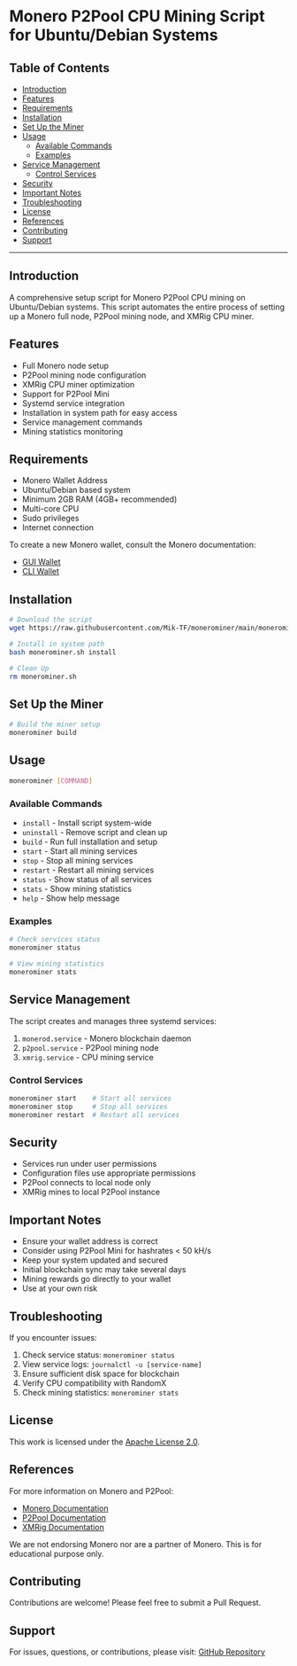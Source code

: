 <h1> Monero P2Pool CPU Mining Script for Ubuntu/Debian Systems </h1>

<h2>Table of Contents</h2>

- [Introduction](#introduction)
- [Features](#features)
- [Requirements](#requirements)
- [Installation](#installation)
- [Set Up the Miner](#set-up-the-miner)
- [Usage](#usage)
  - [Available Commands](#available-commands)
  - [Examples](#examples)
- [Service Management](#service-management)
  - [Control Services](#control-services)
- [Security](#security)
- [Important Notes](#important-notes)
- [Troubleshooting](#troubleshooting)
- [License](#license)
- [References](#references)
- [Contributing](#contributing)
- [Support](#support)

---

## Introduction

A comprehensive setup script for Monero P2Pool CPU mining on Ubuntu/Debian systems. This script automates the entire process of setting up a Monero full node, P2Pool mining node, and XMRig CPU miner.

## Features

- Full Monero node setup
- P2Pool mining node configuration
- XMRig CPU miner optimization
- Support for P2Pool Mini
- Systemd service integration
- Installation in system path for easy access
- Service management commands
- Mining statistics monitoring

## Requirements

- Monero Wallet Address
- Ubuntu/Debian based system
- Minimum 2GB RAM (4GB+ recommended)
- Multi-core CPU
- Sudo privileges
- Internet connection

To create a new Monero wallet, consult the Monero documentation:
- [GUI Wallet](https://www.getmonero.org/downloads/#gui)
- [CLI Wallet](https://www.getmonero.org/downloads/#cli)

## Installation

```bash
# Download the script
wget https://raw.githubusercontent.com/Mik-TF/monerominer/main/monerominer.sh

# Install in system path
bash monerominer.sh install

# Clean Up
rm monerominer.sh
```

## Set Up the Miner

```bash
# Build the miner setup
monerominer build
```

## Usage

```bash
monerominer [COMMAND]
```

### Available Commands

- `install` - Install script system-wide
- `uninstall` - Remove script and clean up
- `build` - Run full installation and setup
- `start` - Start all mining services
- `stop` - Stop all mining services
- `restart` - Restart all mining services
- `status` - Show status of all services
- `stats` - Show mining statistics
- `help` - Show help message

### Examples

```bash
# Check services status
monerominer status

# View mining statistics
monerominer stats
```

## Service Management

The script creates and manages three systemd services:
1. `monerod.service` - Monero blockchain daemon
2. `p2pool.service` - P2Pool mining node
3. `xmrig.service` - CPU mining service

### Control Services

```bash
monerominer start    # Start all services
monerominer stop     # Stop all services
monerominer restart  # Restart all services
```

## Security

- Services run under user permissions
- Configuration files use appropriate permissions
- P2Pool connects to local node only
- XMRig mines to local P2Pool instance

## Important Notes

- Ensure your wallet address is correct
- Consider using P2Pool Mini for hashrates < 50 kH/s
- Keep your system updated and secured
- Initial blockchain sync may take several days
- Mining rewards go directly to your wallet
- Use at your own risk

## Troubleshooting

If you encounter issues:
1. Check service status: `monerominer status`
2. View service logs: `journalctl -u [service-name]`
3. Ensure sufficient disk space for blockchain
4. Verify CPU compatibility with RandomX
5. Check mining statistics: `monerominer stats`

## License

This work is licensed under the [Apache License 2.0](./LICENSE).

## References

For more information on Monero and P2Pool:
- [Monero Documentation](https://www.getmonero.org/resources/user-guides/)
- [P2Pool Documentation](https://github.com/SChernykh/p2pool)
- [XMRig Documentation](https://xmrig.com/docs)

We are not endorsing Monero nor are a partner of Monero. This is for educational purpose only.

## Contributing

Contributions are welcome! Please feel free to submit a Pull Request.

## Support

For issues, questions, or contributions, please visit:
[GitHub Repository](https://github.com/Mik-TF/monerominer)